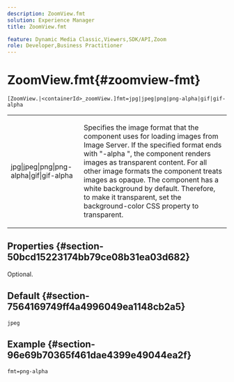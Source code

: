 ```yaml
---
description: ZoomView.fmt
solution: Experience Manager
title: ZoomView.fmt

feature: Dynamic Media Classic,Viewers,SDK/API,Zoom
role: Developer,Business Practitioner
---
```


# ZoomView.fmt{#zoomview-fmt}

 `[ZoomView.|<containerId>_zoomView.]fmt=jpg|jpeg|png|png-alpha|gif|gif-alpha`

<table id="table_441553CD34C94A58A9D7CBF772DEDDB6"> 
 <tbody> 
  <tr> 
   <td colname="col1"> <p> <span class="codeph"> jpg|jpeg|png|png-alpha|gif|gif-alpha</span> </p> </td> 
   <td colname="col2"> <p> Specifies the image format that the component uses for loading images from Image Server. If the specified format ends with "-alpha ", the component renders images as transparent content. For all other image formats the component treats images as opaque. The component has a white background by default. Therefore, to make it transparent, set the background-color CSS property to transparent. </p> </td> 
  </tr> 
 </tbody> 
</table>

## Properties {#section-50bcd15223174bb79ce08b31ea03d682}

Optional.

## Default {#section-7564169749ff4a4996049ea1148cb2a5}

`jpeg`

## Example {#section-96e69b70365f461dae4399e49044ea2f}

`fmt=png-alpha` 

